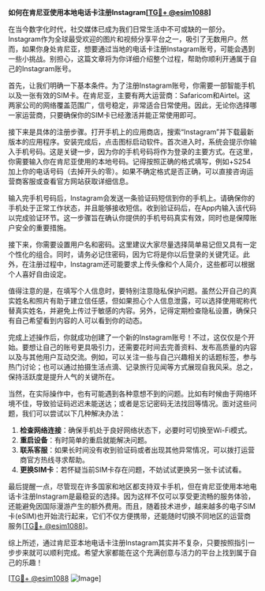 **如何在肯尼亚使用本地电话卡注册Instagram[[TG💪+ @esim1088](https://t.me/s/esim1088)]**

在当今数字化时代，社交媒体已成为我们日常生活中不可或缺的一部分。Instagram作为全球最受欢迎的图片和视频分享平台之一，吸引了无数用户。然而，如果你身处肯尼亚，想要通过当地的电话卡注册Instagram账号，可能会遇到一些小挑战。别担心，这篇文章将为你详细介绍整个过程，帮助你顺利开通属于自己的Instagram账号。

首先，让我们明确一下基本条件。为了注册Instagram账号，你需要一部智能手机以及一张有效的SIM卡。在肯尼亚，主要有两大运营商：Safaricom和Airtel。这两家公司的网络覆盖范围广，信号稳定，非常适合日常使用。因此，无论你选择哪一家运营商，只要确保你的SIM卡已经激活并能正常使用即可。

接下来是具体的注册步骤。打开手机上的应用商店，搜索“Instagram”并下载最新版本的应用程序。安装完成后，点击图标启动软件。首次进入时，系统会提示你输入手机号码。这是关键一步，因为你的手机号码将作为登录的主要方式。在这里，你需要输入你在肯尼亚使用的本地号码。记得按照正确的格式填写，例如+S254加上你的电话号码（去掉开头的零）。如果不确定格式是否正确，可以直接咨询运营商客服或查看官方网站获取详细信息。

输入完手机号码后，Instagram会发送一条验证码短信到你的手机上。请确保你的手机处于正常工作状态，并且能够接收短信。收到验证码后，在App内输入该代码以完成验证环节。这一步骤旨在确认你提供的手机号码真实有效，同时也是保障账户安全的重要措施。

接下来，你需要设置用户名和密码。这里建议大家尽量选择简单易记但又具有一定个性化的组合。同时，请务必记住密码，因为它将是你以后登录的关键凭证。此外，在注册过程中，Instagram还可能要求上传头像和个人简介，这些都可以根据个人喜好自由设定。

值得注意的是，在填写个人信息时，要特别注意隐私保护问题。虽然公开自己的真实姓名和照片有助于建立信任感，但如果担心个人信息泄露，可以选择使用昵称代替真实姓名，并避免上传过于敏感的内容。另外，记得定期检查隐私设置，确保只有自己希望看到内容的人可以看到你的动态。

完成上述操作后，你就成功创建了一个新的Instagram账号！不过，这仅仅是个开始。要想让自己的账号更具吸引力，还需要花时间去完善资料、发布高质量的内容以及与其他用户互动交流。例如，可以关注一些与自己兴趣相关的话题标签，参与热门讨论；也可以通过拍摄生活点滴、记录旅行见闻等方式展现自我风采。总之，保持活跃度是提升人气的关键所在。

当然，在实际操作中，也有可能遇到各种意想不到的问题。比如有时候由于网络环境不佳，导致验证码迟迟未能送达；或者是忘记密码无法找回等情况。面对这些问题，我们可以尝试以下几种解决办法：

1. **检查网络连接**：确保手机处于良好网络状态下，必要时可切换至Wi-Fi模式。
2. **重启设备**：有时简单的重启就能解决问题。
3. **联系客服**：如果长时间没有收到验证码或者出现其他异常情况，可以拨打运营商官方热线寻求帮助。
4. **更换SIM卡**：若怀疑当前SIM卡存在问题，不妨试试更换另一张卡试试看。

最后提醒一点，尽管现在许多国家和地区都支持双卡手机，但在肯尼亚使用本地电话卡注册Instagram是最稳妥的选择。因为这样不仅可以享受更流畅的服务体验，还能避免因国际漫游产生的额外费用。而且，随着技术进步，越来越多的电子SIM卡(eSIM)也开始流行起来，它们不仅方便携带，还能随时切换不同地区的运营商服务[[TG💪+ @esim1088](https://t.me/s/esim1088)]。

综上所述，通过肯尼亚本地电话卡注册Instagram其实并不复杂，只要按照指引一步步来就可以顺利完成。希望大家都能在这个充满创意与活力的平台上找到属于自己的乐趣！

[[TG💪+ @esim1088](https://t.me/s/esim1088) ![Image](https://i.postimg.cc/4NQfJmqS/Snipaste-2025-05-13-00-14-12.png)]